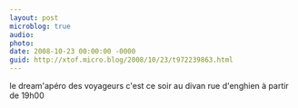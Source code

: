 ```yaml
---
layout: post
microblog: true
audio: 
photo: 
date: 2008-10-23 00:00:00 -0000
guid: http://xtof.micro.blog/2008/10/23/t972239863.html
---
```

le dream'apéro des voyageurs c'est ce soir au divan rue d'enghien à partir de 19h00
